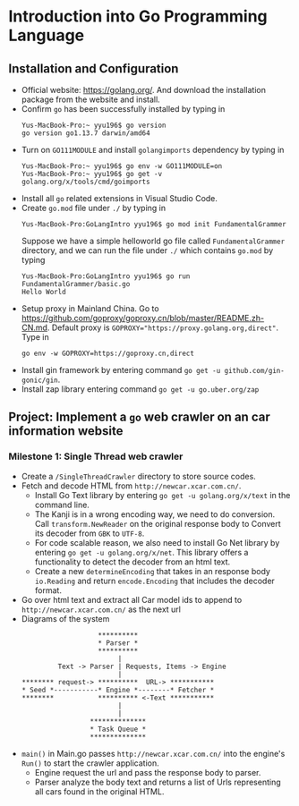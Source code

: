 # Introduction into Go Programming Language

## Installation and Configuration

  * Official website: https://golang.org/. And download the installation package from the website and install.
  * Confirm `go` has been successfully installed by typing in
    ```
    Yus-MacBook-Pro:~ yyu196$ go version
    go version go1.13.7 darwin/amd64
    ```
  * Turn on `GO111MODULE` and install `golangimports` dependency by typing in
    ```
    Yus-MacBook-Pro:~ yyu196$ go env -w GO111MODULE=on
    Yus-MacBook-Pro:~ yyu196$ go get -v golang.org/x/tools/cmd/goimports
    ```
  * Install all `go` related extensions in Visual Studio Code.
  * Create `go.mod` file under `./` by typing in
    ```
    Yus-MacBook-Pro:GoLangIntro yyu196$ go mod init FundamentalGrammer
    ```
    Suppose we have a simple helloworld go file called `FundamentalGrammer` directory, and we can run the file under `./` which contains `go.mod` by typing
    ```
    Yus-MacBook-Pro:GoLangIntro yyu196$ go run FundamentalGrammer/basic.go 
    Hello World
    ```
  * Setup proxy in Mainland China. Go to https://github.com/goproxy/goproxy.cn/blob/master/README.zh-CN.md. Default proxy is `GOPROXY="https://proxy.golang.org,direct"`. Type in 
    ```
    go env -w GOPROXY=https://goproxy.cn,direct
    ```
  * Install gin framework by entering command `go get -u github.com/gin-gonic/gin`.
  * Install zap library entering command `go get -u go.uber.org/zap`


## Project: Implement a `go` web crawler on an car information website
### Milestone 1: Single Thread web crawler
  * Create a `/SingleThreadCrawler` directory to store source codes.
  * Fetch and decode HTML from `http://newcar.xcar.com.cn/`. 
    * Install Go Text library by entering `go get -u golang.org/x/text` in the command line.
    * The Kanji is in a wrong encoding way, we need to do conversion. Call `transform.NewReader` on the original response body to Convert its decoder from `GBK` to `UTF-8`.
    * For code scalable reason, we also need to install Go Net library by entering `go get -u golang.org/x/net`. This library offers a functionality to detect the decoder from an html text.
    * Create a new `determineEncoding` that takes in an response body `io.Reading` and return `encode.Encoding` that includes the decoder format.
  * Go over html text and extract all Car model ids to append to `http://newcar.xcar.com.cn/` as the next url
  * Diagrams of the system
    ```
                       **********
                       * Parser *
                       **********
                            |
             Text -> Parser | Requests, Items -> Engine
                            |
    ******** request-> **********  URL-> ***********
    * Seed *-----------* Engine *--------* Fetcher *
    ********           ********** <-Text ***********
                            |
                            |
                     **************
                     * Task Queue *
                     **************
    ```
  * `main()` in Main.go passes `http://newcar.xcar.com.cn/` into the engine's `Run()` to start the crawler application. 
    * Engine request the url and pass the response body to parser.
    * Parser analyze the body text and returns a list of Urls representing all cars found in the original HTML.